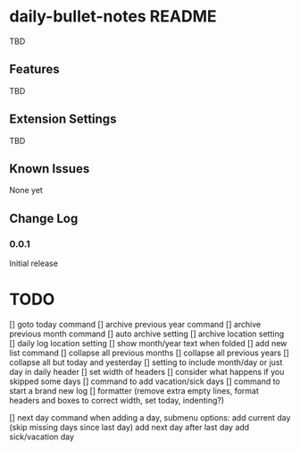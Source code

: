 # daily-bullet-notes README

TBD

## Features

TBD


## Extension Settings

TBD

## Known Issues

None yet

## Change Log

### 0.0.1

Initial release

# TODO

[] goto today command
[] archive previous year command
[] archive previous month command
[] auto archive setting
[] archive location setting
[] daily log location setting
[] show month/year text when folded
[] add new list command
[] collapse all previous months
[] collapse all previous years
[] collapse all but today and yesterday
[] setting to include month/day or just day in daily header
[] set width of headers
[] consider what happens if you skipped some days
[] command to add vacation/sick days
[] command to start a brand new log
[] formatter (remove extra empty lines, format headers and boxes to correct width, set today, indenting?)

[] next day command
when adding a day, submenu options:
    add current day (skip missing days since last day)
    add next day after last day
    add sick/vacation day